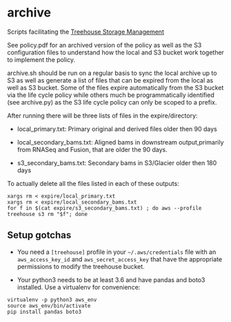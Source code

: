 # archive
Scripts facilitating the [Treehouse Storage Management](https://docs.google.com/document/d/1otNDUQIGOY4zqPBAp4OzUnhXAmt1FHrJjqjA2jsUBrI/edit?usp=sharing)

See policy.pdf for an archived version of the policy as well as the S3 configuration files to understand how the local and S3 bucket work together to implement the policy.

archive.sh should be run on a regular basis to sync the local archive up to S3 as well as generate a list of files that can be expired from the local as well as S3 bucket. Some of the files expire automatically from the S3 bucket via the life cycle policy while others much be programmatically identified (see archive.py) as the S3 life cycle policy can only be scoped to a prefix.

After running there will be three lists of files in the expire/directory:

* local_primary.txt: Primary original and derived files older then 90 days

* local_secondary_bams.txt: Aligned bams in downstream output,primarily from RNASeq and Fusion, that are older the 90 days.

* s3_secondary_bams.txt: Secondary bams in S3/Glacier older then 180 days

To actually delete all the files listed in each of these outputs:

```
xargs rm < expire/local_primary.txt
xargs rm < expire/local_secondary_bams.txt
for f in $(cat expire/s3_secondary_bams.txt) ; do aws --profile treehouse s3 rm "$f"; done
```

## Setup gotchas

- You need a `[treehouse]` profile in your `~/.aws/credentials` file with an `aws_access_key_id` and `aws_secret_access_key`
that have the appropriate permissions to modify the treehouse bucket.

- Your python3 needs to be at least 3.6 and have pandas and boto3 installed. Use a virtualenv for convenience:
```
virtualenv -p python3 aws_env
source aws_env/bin/activate
pip install pandas boto3
```
